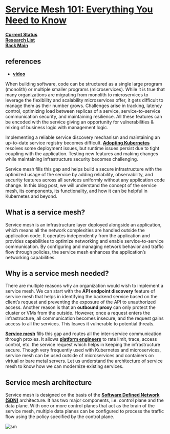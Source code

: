 # **[Service Mesh 101: Everything You Need to Know](https://www.infracloud.io/blogs/service-mesh-101/)**

**[Current Status](../../../development/status/weekly/current_status.md)**\
**[Research List](../../../research/research_list.md)**\
**[Back Main](../../../README.md)**

## references

- **[video](https://www.infracloud.io/cloud-native-talks/request-level-authentication-istio-keycloak/)**

When building software, code can be structured as a single large program (monolith) or multiple smaller programs (microservices). While it is true that many organizations are migrating from monolith to microservices to leverage the flexibility and scalability microservices offer, it gets difficult to manage them as their number grows. Challenges arise in tracking, latency control, optimizing load between replicas of a service, service-to-service communication security, and maintaining resilience. All these features can be encoded with the service giving an opportunity for vulnerabilities & mixing of business logic with management logic.

Implementing a reliable service discovery mechanism and maintaining an up-to-date service registry becomes difficult. **[Adopting Kubernetes](https://www.infracloud.io/kubernetes-consulting-partner/)** resolves some deployment issues, but runtime issues persist due to tight coupling with the application. Testing new features and making changes while maintaining infrastructure security becomes challenging.

Service mesh fills this gap and helps build a secure infrastructure with the optimized usage of the service by adding reliability, observability, and security features across all services uniformly without any application code change. In this blog post, we will understand the concept of the service mesh, its components, its functionality, and how it can be helpful in Kubernetes and beyond.

## What is a service mesh?

Service mesh is an infrastructure layer deployed alongside an application, which means all the network complexities are handled outside the application code. It operates independently from the application and provides capabilities to optimize networking and enable service-to-service communication. By configuring and managing network behavior and traffic flow through policies, the service mesh enhances the application’s networking capabilities.

## Why is a service mesh needed?

There are multiple reasons why an organization would wish to implement a service mesh. We can start with the **API endpoint discovery** feature of service mesh that helps in identifying the backend service based on the client’s request and preventing the exposure of the API to unauthorized access. Another reason is that an **outbound proxy** can only protect the cluster or VMs from the outside. However, once a request enters the infrastructure, all communication becomes insecure, and the request gains access to all the services. This leaves it vulnerable to potential threats.

**[Service mesh](https://glossary.cncf.io/service-mesh/)** fills this gap and routes all the inter-service communication through proxies. It allows **[platform engineers](../application_architecture/platform_engineer.md)** to rate limit, trace, access control, etc. the service request which helps in keeping the infrastructure secure. Though very frequently used with Kubernetes and microservices, service mesh can be used outside of microservices and containers on virtual or bare metal servers. Let us understand the architecture of service mesh to know how we can modernize existing services.

## Service mesh architecture

Service mesh is designed on the basis of the **[Software Defined Network (SDN)](../../m_z/virtualization/networking/sdn.md)** architecture. It has two major components, i.e. control plane and the data plane. With one or more control planes that act as the brain of the service mesh, multiple data planes can be configured to process the traffic flow using the policy specified by the control plane.

![sm](https://www.infracloud.io/assets/img/blog/demystifying-service-mesh/service-mesh-architecture.png)
